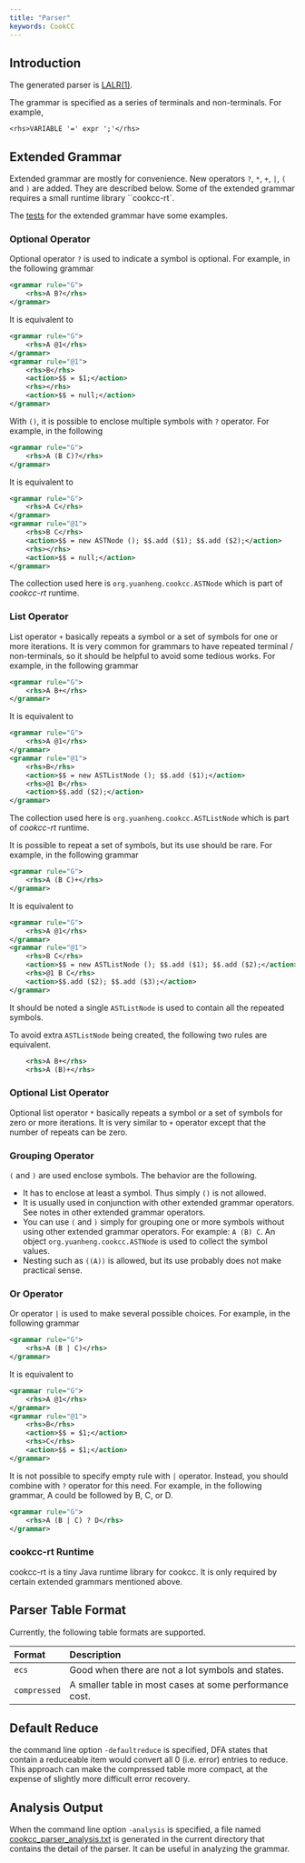```yaml
---
title: "Parser"
keywords: CookCC
---
```

## Introduction ##

The generated parser is [LALR(1)](http://en.wikipedia.org/wiki/LALR_parser).

The grammar is specified as a series of terminals and non-terminals.  For example,

```
<rhs>VARIABLE '=' expr ';'</rhs>
```

## Extended Grammar ##

Extended grammar are mostly for convenience.  New operators ``?``, ``*``, ``+``, ``|``, ``(`` and ``)`` are added.  They are described below.  Some of the extended grammar requires a small runtime library ``cookcc-rt`.

The [tests](https://github.com/coconut2015/cookcc/tree/master/tests/java/parser/ext) for the extended grammar have some examples.

### Optional Operator ###
Optional operator ``?`` is used to indicate a symbol is optional.  For example, in the following grammar

```xml
<grammar rule="G">
    <rhs>A B?</rhs> 
</grammar>
```

It is equivalent to

```xml
<grammar rule="G">
    <rhs>A @1</rhs>
</grammar>
<grammar rule="@1">
    <rhs>B</rhs>
    <action>$$ = $1;</action>
    <rhs></rhs>
    <action>$$ = null;</action>
</grammar>
```

With ``()``, it is possible to enclose multiple symbols with ``?`` operator.  For example, in the following 

```xml
<grammar rule="G">
    <rhs>A (B C)?</rhs>
</grammar>
```

It is equivalent to

```xml
<grammar rule="G">
    <rhs>A C</rhs>
</grammar>
<grammar rule="@1">
    <rhs>B C</rhs>
    <action>$$ = new ASTNode (); $$.add ($1); $$.add ($2);</action>
    <rhs></rhs>
    <action>$$ = null;</action>
</grammar>
```

The collection used here is ``org.yuanheng.cookcc.ASTNode`` which is part of *cookcc-rt* runtime.

### List Operator ###
List operator ``+`` basically repeats a symbol or a set of symbols for one or more iterations.  It is very common for grammars to have repeated terminal / non-terminals, so it should be helpful to avoid some tedious works.  For example, in the following grammar

```xml
<grammar rule="G">
    <rhs>A B+</rhs>
</grammar>
```

It is equivalent to

```xml
<grammar rule="G">
    <rhs>A @1</rhs>
</grammar>
<grammar rule="@1">
    <rhs>B</rhs>
    <action>$$ = new ASTListNode (); $$.add ($1);</action>
    <rhs>@1 B</rhs>
    <action>$$.add ($2);</action>
</grammar>
```

The collection used here is ``org.yuanheng.cookcc.ASTListNode`` which is part of *cookcc-rt* runtime.

It is possible to repeat a set of symbols, but its use should be rare.  For example, in the following grammar

```xml
<grammar rule="G">
    <rhs>A (B C)+</rhs> 
</grammar>
```

It is equivalent to

```xml
<grammar rule="G">
    <rhs>A @1</rhs> 
</grammar>
<grammar rule="@1">
    <rhs>B C</rhs> 
    <action>$$ = new ASTListNode (); $$.add ($1); $$.add ($2);</action>
    <rhs>@1 B C</rhs>
    <action>$$.add ($2); $$.add ($3);</action>
</grammar>
```

It should be noted a single ``ASTListNode`` is used to contain all the repeated symbols.

To avoid extra ``ASTListNode`` being created, the following two rules are equivalent.

```xml
    <rhs>A B+</rhs>
    <rhs>A (B)+</rhs>
```

### Optional List Operator ###
Optional list operator ``*`` basically repeats a symbol or a set of symbols for zero or more iterations.  It is very similar to ``+`` operator except that the number of repeats can be zero.

### Grouping Operator ###
``(`` and ``)`` are used enclose symbols.  The behavior are the following.

* It has to enclose at least a symbol.  Thus simply ``()`` is not allowed.
* It is usually used in conjunction with other extended grammar operators.  See notes in other extended grammar operators.
* You can use ``(`` and ``)`` simply for grouping one or more symbols without using other extended grammar operators.  For example: ``A (B) C``.  An object ``org.yuanheng.cookcc.ASTNode`` is used to collect the symbol values.
* Nesting such as ``((A))`` is allowed, but its use probably does not make practical sense.

### Or Operator ###
Or operator ``|`` is used to make several possible choices.  For example, in the following grammar

```xml
<grammar rule="G">
    <rhs>A (B | C)</rhs> 
</grammar>
```

It is equivalent to

```xml
<grammar rule="G">
    <rhs>A @1</rhs> 
</grammar>
<grammar rule="@1">
    <rhs>B</rhs> 
    <action>$$ = $1;</action>
    <rhs>C</rhs>
    <action>$$ = $1;</action>
</grammar>
```

It is not possible to specify empty rule with ``|`` operator.  Instead, you should combine with ``?`` operator for this need.  For example, in the following grammar, A could be followed by B, C, or D.

```xml
<grammar rule="G">
    <rhs>A (B | C) ? D</rhs> 
</grammar>
```

### cookcc-rt Runtime ###
cookcc-rt is a tiny Java runtime library for cookcc.  It is only required by certain extended grammars mentioned above.

## Parser Table Format ##

Currently, the following table formats are supported.

| Format | Description |
|:-------|:------------|
| `ecs` | Good when there are not a lot symbols and states. |
| `compressed` | A smaller table in most cases at some performance cost. |

## Default Reduce ##

the command line option `-defaultreduce` is specified, DFA states that contain a reduceable item would convert all 0 (i.e. error) entries to reduce.  This approach can make the compressed table more compact, at the expense of slightly more difficult error recovery.

## Analysis Output ##

When the command line option `-analysis` is specified, a file named [cookcc\_parser\_analysis.txt](https://github.com/coconut2015/cookcc/blob/master/tests/java/parser/calc/cookcc_parser_analysis.txt) is generated in the current directory that contains the detail of the parser.  It can be useful in analyzing the grammar.

